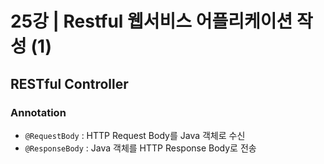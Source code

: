 # 25강 | Restful 웹서비스 어플리케이션 작성 (1)

## RESTful Controller

### Annotation
* `@RequestBody` : HTTP Request Body를 Java 객체로 수신
* `@ResponseBody` : Java 객체를 HTTP Response Body로 전송

